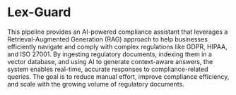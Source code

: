 # Lex-Guard

This pipeline provides an AI-powered compliance assistant that leverages a Retrieval-Augmented Generation (RAG) approach to help businesses efficiently navigate and comply with complex regulations like GDPR, HIPAA, and ISO 27001. By ingesting regulatory documents, indexing them in a vector database, and using AI to generate context-aware answers, the system enables real-time, accurate responses to compliance-related queries. The goal is to reduce manual effort, improve compliance efficiency, and scale with the growing volume of regulatory documents.
